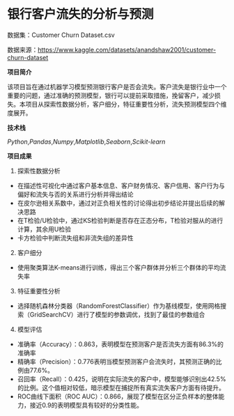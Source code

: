 # 银行客户流失的分析与预测
数据集：Customer Churn Dataset.csv

数据来源：https://www.kaggle.com/datasets/anandshaw2001/customer-churn-dataset

**项目简介**

该项目旨在通过机器学习模型预测银行客户是否会流失。客户流失是银行业中一个重要的问题，通过准确的预测模型，银行可以提前采取措施，挽留客户，减少损失。本项目从探索性数据分析，客户细分，特征重要性分析，流失预测模型四个维度展开。

**技术栈**

*Python*,*Pandas*,*Numpy*,*Matplotlib*,*Seaborn*,*Scikit-learn*

**项目成果**

1. 探索性数据分析
+ 在描述性可视化中通过客户基本信息、客户财务情况、客户信用、客户行为与偏好和流失与否的关系进行分析并得出结论
+ 在皮尔逊相关系数中，通过对正负相关性的讨论得出初步结论并提出后续的解决思路
+ 在T检验/U检验中，通过KS检验判断是否存在正态分布，T检验对服从的进行计算，其余用U检验
+ 卡方检验中判断流失组和非流失组的差异性
2. 客户细分
+ 使用聚类算法K-means进行训练，得出三个客户群体并分析三个群体的平均流失率
3. 特征重要性分析
+ 选择随机森林分类器（RandomForestClassifier）作为基线模型，使用网格搜索（GridSearchCV）进行了模型的参数调优，找到了最佳的参数组合
4. 模型评估
+ 准确率（Accuracy）：0.863，表明模型在预测客户是否流失方面有86.3%的准确率
+ 精确率（Precision）：0.776表明当模型预测客户会流失时，其预测正确的比例由77.6%。
+ 召回率（Recall）：0.425，说明在实际流失的客户中，模型能够识别出42.5%的比例。这个值相对较低，暗示模型在捕捉所有真实流失客户方面有待提升。
+ ROC曲线下面积（ROC AUC）：0.866，展现了模型在区分正负样本的整体能力，接近0.9的表明模型具有较好的分类性能。